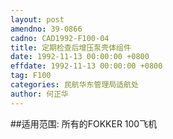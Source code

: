 ```yaml
---
layout: post
amendno: 39-0866
cadno: CAD1992-F100-04
title: 定期检查后增压泵壳体组件
date: 1992-11-13 00:00:00 +0800
effdate: 1992-11-13 00:00:00 +0800
tag: F100
categories: 民航华东管理局适航处
author: 何正华
---
```


##适用范围:
所有的FOKKER 100飞机


